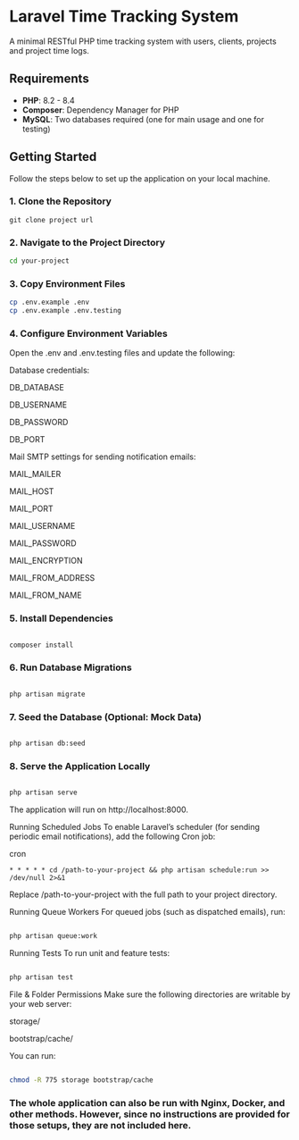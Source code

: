 # Laravel Time Tracking System

A minimal RESTful PHP time tracking system with users, clients, projects and project time logs.

## Requirements

- **PHP**: 8.2 - 8.4
- **Composer**: Dependency Manager for PHP
- **MySQL**: Two databases required (one for main usage and one for testing)

## Getting Started

Follow the steps below to set up the application on your local machine.

### 1. Clone the Repository

```
git clone project url
```

### 2. Navigate to the Project Directory
```bash
cd your-project
```
### 3. Copy Environment Files
```bash
cp .env.example .env
cp .env.example .env.testing
```
### 4. Configure Environment Variables

Open the .env and .env.testing files and update the following:

Database credentials:

DB_DATABASE

DB_USERNAME

DB_PASSWORD

DB_PORT

Mail SMTP settings for sending notification emails:

MAIL_MAILER

MAIL_HOST

MAIL_PORT

MAIL_USERNAME

MAIL_PASSWORD

MAIL_ENCRYPTION

MAIL_FROM_ADDRESS

MAIL_FROM_NAME

### 5. Install Dependencies
```bash

composer install
```
### 6. Run Database Migrations
```bash

php artisan migrate
```
### 7. Seed the Database (Optional: Mock Data)
```bash

php artisan db:seed
```
### 8. Serve the Application Locally
```bash

php artisan serve
```
The application will run on http://localhost:8000.

Running Scheduled Jobs
To enable Laravel’s scheduler (for sending periodic email notifications), add the following Cron job:

cron
```
* * * * * cd /path-to-your-project && php artisan schedule:run >> /dev/null 2>&1
```
Replace /path-to-your-project with the full path to your project directory.

Running Queue Workers
For queued jobs (such as dispatched emails), run:

```bash

php artisan queue:work
```
Running Tests
To run unit and feature tests:

```bash

php artisan test
```
File & Folder Permissions
Make sure the following directories are writable by your web server:

storage/

bootstrap/cache/

You can run:

```bash

chmod -R 775 storage bootstrap/cache
```

### The whole application can also be run with Nginx, Docker, and other methods. However, since no instructions are provided for those setups, they are not included here.